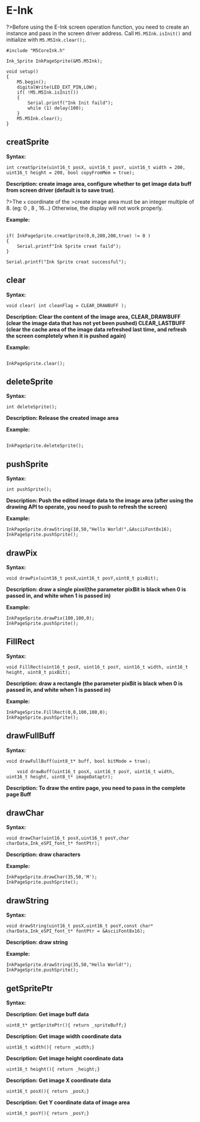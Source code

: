 # E-Ink

?>Before using the E-Ink screen operation function, you need to create an instance and pass in the screen driver address. Call `M5.M5Ink.isInit()` and initialize with `M5.M5Ink.clear();`.

```clike
#include "M5CoreInk.h"

Ink_Sprite InkPageSprite(&M5.M5Ink);

void setup()
{
    M5.begin();
    digitalWrite(LED_EXT_PIN,LOW);
    if( !M5.M5Ink.isInit())
    {
        Serial.printf("Ink Init faild");
        while (1) delay(100);   
    }
    M5.M5Ink.clear();
}
```

## creatSprite

**Syntax:**

`int creatSprite(uint16_t posX,
                 uint16_t posY,
                 uint16_t width = 200,
                 uint16_t height = 200,
                 bool copyFromMem = true);
`

**Description: create image area, configure whether to get image data buff from screen driver (default is to save true)**.

?>The `x` coordinate of the >create image area must be an integer multiple of 8. (eg: 0 , 8 , 16...) Otherwise, the display will not work properly.

**Example:**

```clike

if( InkPageSprite.creatSprite(0,0,200,200,true) != 0 )
{
    Serial.printf"Ink Sprite creat faild");
}

Serial.printf("Ink Sprite creat successful");

```

## clear

**Syntax:**

`void clear( int cleanFlag = CLEAR_DRAWBUFF );`

**Description: Clear the content of the image area, CLEAR_DRAWBUFF (clear the image data that has not yet been pushed) CLEAR_LASTBUFF (clear the cache area of ​​the image data refreshed last time, and refresh the screen completely when it is pushed again)**

**Example:**

```clike

InkPageSprite.clear();

```


## deleteSprite

**Syntax:**

`int deleteSprite();`

**Description: Release the created image area**

**Example:**

```clike

InkPageSprite.deleteSprite();

```

## pushSprite

**Syntax:**

`int pushSprite();`

**Description: Push the edited image data to the image area (after using the drawing API to operate, you need to push to refresh the screen)**

**Example:**

```clike
InkPageSprite.drawString(10,50,"Hello World!",&AsciiFont8x16);
InkPageSprite.pushSprite();
```

## drawPix

**Syntax:**

`void drawPix(uint16_t posX,uint16_t posY,uint8_t pixBit);`

**Description: draw a single pixel(the parameter pixBit is black when 0 is passed in, and white when 1 is passed in)**

**Example:**

```clike
InkPageSprite.drawPix(100,100,0);
InkPageSprite.pushSprite();
```


## FillRect

**Syntax:**

`void FillRect(uint16_t posX,
               uint16_t posY,
               uint16_t width,
               uint16_t height,
               uint8_t pixBit);`

**Description: draw a rectangle (the parameter pixBit is black when 0 is passed in, and white when 1 is passed in)**

**Example:**

```clike
InkPageSprite.FillRect(0,0,100,100,0);
InkPageSprite.pushSprite();
```


## drawFullBuff

**Syntax:**

`void drawFullBuff(uint8_t* buff, bool bitMode = true);`

`    void drawBuff(uint16_t posX,
                  uint16_t posY,
                  uint16_t width,
                  uint16_t height,
                  uint8_t* imageDataptr);`


**Description: To draw the entire page, you need to pass in the complete page Buff**


## drawChar

**Syntax:**

`void drawChar(uint16_t posX,uint16_t posY,char charData,Ink_eSPI_font_t* fontPtr);`


**Description: draw characters**

**Example:**

```clike
InkPageSprite.drawChar(35,50,'M');
InkPageSprite.pushSprite();
```

## drawString

**Syntax:**

`void drawString(uint16_t posX,uint16_t posY,const char* charData,Ink_eSPI_font_t* fontPtr = &AsciiFont8x16);`


**Description: draw string**

**Example:**

```clike
InkPageSprite.drawString(35,50,"Hello World!");
InkPageSprite.pushSprite();
```

## getSpritePtr

**Syntax:**

**Description: Get image buff data**

`uint8_t* getSpritePtr(){ return _spriteBuff;}`

**Description: Get image width coordinate data**

`uint16_t width(){ return _width;}`

**Description: Get image height coordinate data**

`uint16_t height(){ return _height;}`

**Description: Get image X coordinate data**

`uint16_t posX(){ return _posX;}`

**Description: Get Y coordinate data of image area**

`uint16_t posY(){ return _posY;}`

